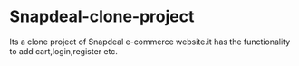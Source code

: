 # Snapdeal-clone-project
Its a clone project of Snapdeal e-commerce website.it has the functionality to add cart,login,register etc.
